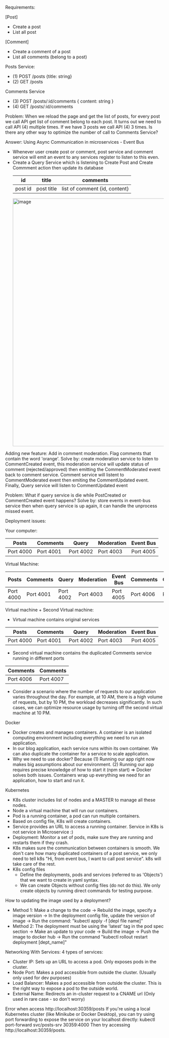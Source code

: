 Requirements:

[Post]
- Create a post
- List all post

[Comment]
- Create a comment of a post
- List all comments (belong to a post)

Posts Service:
- (1) POST /posts {title: string}
- (2) GET  /posts

Comments Service
- (3) POST /posts/:id/comments { content: string }
- (4) GET  /posts/:id/comments

Problem: When we reload the page and get the list of posts, for every post we call API get list of comment belong to each post.
It turns out we need to call API (4) multiple times. If we have 3 posts we call API (4) 3 times. Is there any other way to optimize the number of call to Comments Service?

Answer: Using Async Communication in microservices - Event Bus
- Whenever user create post or comment, post service and comment service will emit an event to any services register to listen to this even.
- Create a Query Service which is listening to Create Post and Create Commment action then update its database
    <table>
        <thead>
            <tr>
                <th>id</th>
                <th>title</th>
                <th>comments</th>
            </tr>
        </thead>
        <tbody>
            <tr>
                <td>post id</td>
                <td>post title</td>
                <td>list of comment {id, content}</td>
            </tr>
        </tbody>
    </table>
  <img width="789" alt="image" src="https://github.com/user-attachments/assets/17209670-5d02-41d4-b455-924d9536883d">

Adding new feature: Add in comment moderation. Flag comments that contain the word 'orange'.
Solve by: create moderation service to listen to CommentCreated event, this moderation service will update status of comment (rejected/approved) then emitting the CommentModerated event back to comment service. 
Comment service will listent to CommentModerated event then emiting the CommentUpdated event.
Finally, Query service will listen to CommentUpdated event

Problem: What if query service is die while PostCreated or CommentCreated event happens?
Solve by: store events in event-bus service then when query service is up again, it can handle the unprocess missed event.

Deployment issues:

Your computer:

<table>
    <thead>
        <tr>
            <th>Posts</th>
            <th>Comments</th>
            <th>Query</th>
            <th>Moderation</th>
            <th>Event Bus</th>
        </tr>
    </thead>
    <tbody>
        <tr>
            <td>Port 4000</td>
            <td>Port 4001</td>
            <td>Port 4002</td>
            <td>Port 4003</td>
            <td>Port 4005</td>
        </tr>
    </tbody>
</table>

Virtual Machine:

<table>
    <thead>
        <tr>
            <th>Posts</th>
            <th>Comments</th>
            <th>Query</th>
            <th>Moderation</th>
            <th>Event Bus</th>
            <th>Comments</th>
            <th>Comments</th>
        </tr>
    </thead>
    <tbody>
        <tr>
            <td>Port 4000</td>
            <td>Port 4001</td>
            <td>Port 4002</td>
            <td>Port 4003</td>
            <td>Port 4005</td>
            <td>Port 4006</td>
            <td>Port 4007</td>
        </tr>
    </tbody>
</table>


Virtual machine + Second Virtual machine:
- Virtual machine contains original services
<table>
    <thead>
        <tr>
            <th>Posts</th>
            <th>Comments</th>
            <th>Query</th>
            <th>Moderation</th>
            <th>Event Bus</th>
        </tr>
    </thead>
    <tbody>
        <tr>
            <td>Port 4000</td>
            <td>Port 4001</td>
            <td>Port 4002</td>
            <td>Port 4003</td>
            <td>Port 4005</td>
        </tr>
    </tbody>
</table>

- Second virtual machine contains the duplicated Comments service running in different ports
<table>
    <thead>
        <tr>
            <th>Comments</th>
            <th>Comments</th>
        </tr>
    </thead>
    <tbody>
        <tr>
            <td>Port 4006</td>
            <td>Port 4007</td>
        </tr>
    </tbody>
</table>

- Consider a scenario where the number of requests to our application varies throughout the day. For example, at 10 AM, there is a high volume of requests, but by 10 PM, the workload decreases significantly. In such cases, we can optimize resource usage by turning off the second virtual machine at 10 PM.

Docker
- Docker creates and manages containers. A container is an isolated computing environment including everything we need to run an application.
- In our blog application, each service runs within its own container. We can also duplicate the container for a service to scale application.
- Why we need to use docker?
Because (1) Running our app right now makes big assumptions about our environment. (2) Running our app requires precise knowledge of how to start it (npm start) => Docker solves both issues. Containers wrap up everything we need for an application, how to start and run it.

Kubernetes 
- K8s cluster includes list of nodes and a MASTER to manage all these nodes.
- Node a virtual machine that will run our containers.
- Pod is a running container, a pod can run multiple containers.
- Based on config file, K8s will create containers.
- Service provides an URL to access a running container.
Service in K8s is not service in Microservice :)
- Deployment: Monitor a set of pods, make sure they are running and restarts them if they crash.
- K8s makes sure the communication between containers is smooth. We don't care how many duplicated containers of a post service, we only need to tell k8s "Hi, from event bus, I want to call post service". k8s will take care of the rest.
- K8s config files
    + Define the deployments, pods and services (referred to as 'Objects') that we want to create in yaml syntax.
    + We can create Objects without config files (do not do this). We only create objects by running direct commands for testing purpose.

How to updating the image used by a deployment?
- Method 1: Make a change to the code -> Rebuild the image, specify a image version -> In the deployment config file, update the version of image -> Run the command: "kubectl apply -f [depl file name]"
- Method 2: The deployment must be using the 'latest' tag in the pod spec section -> Make an update to your code -> Build the image -> Push the image to docker hub -> Run the command "kubectl rollout restart deployment [dept_name]"

Networking With Services: 
4 types of services:
- Cluster IP: Sets up an URL to access a pod. Only exposes pods in the cluster.
- Node Port: Makes a pod accessible from outside the cluster. (Usually only used for dev purposes)
- Load Balancer: Makes a pod accessible from outside the cluster. This is the right way to expose a pod to the outside world.
- External Name: Redirects an in-cluster request to a CNAME url (Only used in rare case - so don't worry)

Error when access http://localhost:30359/posts
If you're using a local Kubernetes cluster (like Minikube or Docker Desktop), you can try using port forwarding to expose the service on your localhost directly: kubectl port-forward svc/posts-srv 30359:4000
Then try accessing http://localhost:30359/posts.
